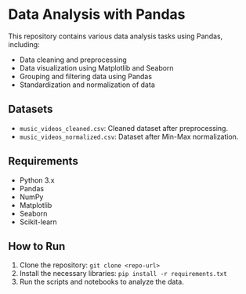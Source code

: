 ﻿# Data Analysis with Pandas

This repository contains various data analysis tasks using Pandas, including:
- Data cleaning and preprocessing
- Data visualization using Matplotlib and Seaborn
- Grouping and filtering data using Pandas
- Standardization and normalization of data

## Datasets
- `music_videos_cleaned.csv`: Cleaned dataset after preprocessing.
- `music_videos_normalized.csv`: Dataset after Min-Max normalization.

## Requirements
- Python 3.x
- Pandas
- NumPy
- Matplotlib
- Seaborn
- Scikit-learn

## How to Run
1. Clone the repository: `git clone <repo-url>`
2. Install the necessary libraries: `pip install -r requirements.txt`
3. Run the scripts and notebooks to analyze the data.
